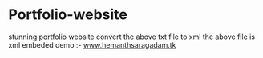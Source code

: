 # Portfolio-website
stunning portfolio website
 convert the above txt file to xml 
 the above file is xml embeded
 demo :- www.hemanthsaragadam.tk
